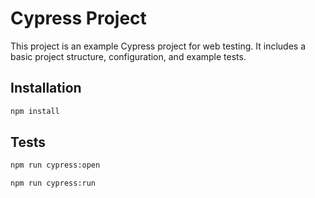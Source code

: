 # Cypress Project

This project is an example Cypress project for web testing.
It includes a basic project structure, configuration, and example tests.


## Installation
```bash
npm install
```

## Tests
```bash
npm run cypress:open
```
```bash
npm run cypress:run
```
